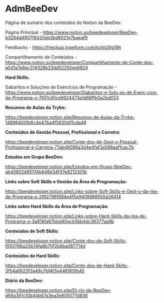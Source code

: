 # AdmBeeDev

Página de sumário dos conteúdos do Notion da BeeDev.

Página Principal - https://www.notion.so/beedeveloper/BeeDev-b3284d4907f8420eb3bd6021e7baeaf9

Feedbacks - https://freickup.typeform.com/to/bU0lg19h

Compartilhamento de Conteúdos - https://www.notion.so/beedeveloper/Compartilhamento-de-Conte-dos-a0d1a7e6ec314328b23dd52250ee6824

**Hard Skills:**

Gabaritos e Soluções de Exercícios de Programação - https://www.notion.so/beedeveloper/Gabaritos-e-Solu-es-de-Exerc-cios-de-Programa-o-7651c81ce6624473a1d66ffb0a2bd053

**Resumos de Aulas da Trybe:**

https://beedeveloper.notion.site/Resumos-de-Aulas-da-Trybe-14896400fb6c4e47ba4f5830d11cda48

**Conteúdos de Gestão Pessoal, Profissional e Carreira:**

https://beedeveloper.notion.site/Conte-dos-de-Gest-o-Pessoal-Profissional-e-Carreira-77abd9096a3d4e4faf3a598aaf1cac7b

**Estudos em Grupo BeeDev:**

https://beedeveloper.notion.site/Estudos-em-Grupo-BeeDev-abd3902485174b848b34f37e8212301b

**Links sobre Soft Skills e Gestão da Área de Programação:**

https://beedeveloper.notion.site/Links-sobre-Soft-Skills-e-Gest-o-da-rea-de-Programa-o-2f82796f894e4f5e9408968555d26414

**Links sobre Hard Skills da Área de Programação:**

https://beedeveloper.notion.site/Links-sobre-Hard-Skills-da-rea-de-Programa-o-3a918fa67bbd40ecb5bb4dc36377aa9b

**Conteúdos de Soft Skills:**

https://beedeveloper.notion.site/Conte-dos-de-Soft-Skills-f550786a20b74fa8b70f2b8ba087714d

**Conteúdos de Hard Skills:**

https://beedeveloper.notion.site/Conte-dos-de-Hard-Skills-3f54a6623f3a49c7bf4f3e446165fb45

**Diário da BeeDev:**

https://beedeveloper.notion.site/Di-rio-da-BeeDev-d69a391c10b44b67a3ea3e805077d836
